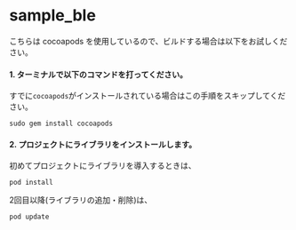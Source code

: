 # sample_ble

こちらは cocoapods を使用しているので、ビルドする場合は以下をお試しください。

#### 1. ターミナルで以下のコマンドを打ってください。  
すでに`cocoapods`がインストールされている場合はこの手順をスキップしてください。  
```Shell
sudo gem install cocoapods
```
#### 2. プロジェクトにライブラリをインストールします。  
初めてプロジェクトにライブラリを導入するときは、  
```shell
pod install
```
2回目以降(ライブラリの追加・削除)は、  
```shell
pod update
```
